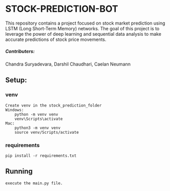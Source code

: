 # STOCK-PREDICTION-BOT
This repository contains a project focused on stock market prediction using LSTM (Long Short-Term Memory) networks. The goal of this project is to leverage the power of deep learning and sequential data analysis to make accurate predictions of stock price movements.

##### Contributers: 
Chandra Suryadevara, Darshil Chaudhari, Caelan Neumann

## Setup:

### venv
	Create venv in the stock_prediction_folder
	Windows: 
		python -m venv venv
		venv\Scripts\activate
	Mac: 
		python3 -m venv venv
		source venv/Scripts/activate

### requirements
    pip install -r requirements.txt

## Running
    execute the main.py file.
